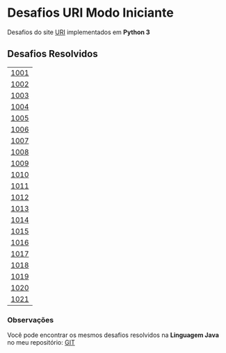 # Desafios URI Modo Iniciante
Desafios do site [URI](https://www.urionlinejudge.com.br/judge/pt/problems/index/1) implementados em **Python 3**

## Desafios Resolvidos
||
|:--:|
| [1001](https://www.urionlinejudge.com.br/judge/pt/problems/view/1001)|
| [1002](https://www.urionlinejudge.com.br/judge/pt/problems/view/1002)|
| [1003](https://www.urionlinejudge.com.br/judge/pt/problems/view/1003)|
| [1004](https://www.urionlinejudge.com.br/judge/pt/problems/view/1004)|
| [1005](https://www.urionlinejudge.com.br/judge/pt/problems/view/1005)|
| [1006](https://www.urionlinejudge.com.br/judge/pt/problems/view/1006)|
| [1007](https://www.urionlinejudge.com.br/judge/pt/problems/view/1007)|
| [1008](https://www.urionlinejudge.com.br/judge/pt/problems/view/1008)|
| [1009](https://www.urionlinejudge.com.br/judge/pt/problems/view/1009)|
| [1010](https://www.urionlinejudge.com.br/judge/pt/problems/view/1010)|
| [1011](https://www.urionlinejudge.com.br/judge/pt/problems/view/1011)|
| [1012](https://www.urionlinejudge.com.br/judge/pt/problems/view/1012)|
| [1013](https://www.urionlinejudge.com.br/judge/pt/problems/view/1013)|
| [1014](https://www.urionlinejudge.com.br/judge/pt/problems/view/1014)|
| [1015](https://www.urionlinejudge.com.br/judge/pt/problems/view/1015)|
| [1016](https://www.urionlinejudge.com.br/judge/pt/problems/view/1016)|
| [1017](https://www.urionlinejudge.com.br/judge/pt/problems/view/1017)|
| [1018](https://www.urionlinejudge.com.br/judge/pt/problems/view/1018)|
| [1019](https://www.urionlinejudge.com.br/judge/pt/problems/view/1019)|
| [1020](https://www.urionlinejudge.com.br/judge/pt/problems/view/1020)|
| [1021](https://www.urionlinejudge.com.br/judge/pt/problems/view/1021)|

### Observações
Você pode encontrar os mesmos desafios resolvidos na **Linguagem Java** no meu repositório: [GIT](https://github.com/jamil2gomes/desafio-uri)
